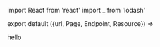 import React from 'react'
import _ from 'lodash'

export default ({url, Page, Endpoint, Resource}) =>
  <Page url={url} name="Debugging" weight={100}>

   <p>hello</p>

  </Page>




